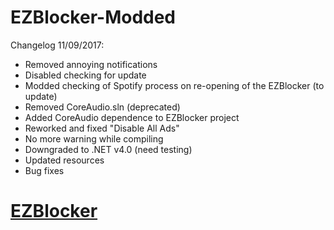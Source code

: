EZBlocker-Modded
================

Changelog
 11/09/2017:
 - Removed annoying notifications
 - Disabled checking for update
 - Modded checking of Spotify process on re-opening of the EZBlocker (to update)
 - Removed CoreAudio.sln (deprecated)
 - Added CoreAudio dependence to EZBlocker project
 - Reworked and fixed "Disable All Ads"
 - No more warning while compiling
 - Downgraded to .NET v4.0 (need testing)
 - Updated resources
 - Bug fixes

[EZBlocker][1]
=========
[1]: https://github.com/Xeroday/Spotify-Ad-Blocker
